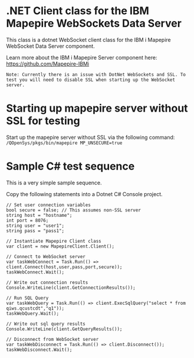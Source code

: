 # .NET Client class for the IBM Mapepire WebSockets Data Server
This class is a dotnet WebSocket client class for the IBM i Mapepire WebSocket Data Server component.   

Learn more about the IBM i Mapepire Server component here:   
https://github.com/Mapepire-IBMi

```Note: Currently there is an issue with DotNet WebSockets and SSL. To test you will need to disable SSL when starting up the WebSocket server.```

# Starting up mapepire server without SSL for testing
Start up the mapepire server without SSL via the following command:   
```/QOpenSys/pkgs/bin/mapepire MP_UNSECURE=true```

# Sample C# test sequence   
This is a very simple sample sequence.   

Copy the following statements into a Dotnet C# Console project. 
```
// Set user connection variables
bool secure = false; // This assumes non-SSL server
string host = "hostname";
int port = 8076;
string user = "user1";
string pass = "pass1";

// Instantiate Mapepire Client class
var client = new MapepireClient.Client();

// Connect to WebSocket server
var taskWebConnect = Task.Run(() => client.Connect(host,user,pass,port,secure));
taskWebConnect.Wait();

// Write out connection results
Console.WriteLine(client.GetConnectionResults());

// Run SQL Query
var taskWebQuery = Task.Run(() => client.ExecSqlQuery("select * from qiws.qcustcdt","q1"));
taskWebQuery.Wait();

// Write out sql query results
Console.WriteLine(client.GetQueryResults());

// Disconnect from WebSocket server
var taskWebDisconnect = Task.Run(() => client.Disconnect());
taskWebDisconnect.Wait();
```

